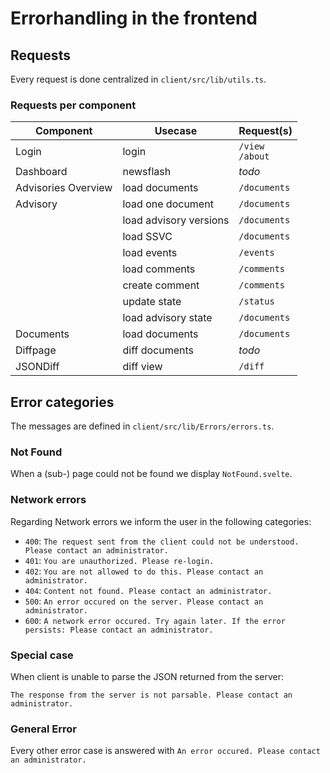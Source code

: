 <!--
 This file is Free Software under the Apache-2.0 License
 without warranty, see README.md and LICENSES/Apache-2.0.txt for details.

 SPDX-License-Identifier: Apache-2.0

 SPDX-FileCopyrightText: 2024 German Federal Office for Information Security (BSI) <https://www.bsi.bund.de>
 Software-Engineering: 2024 Intevation GmbH <https://intevation.de>
-->

# Errorhandling in the frontend

## Requests

Every request is done centralized in `client/src/lib/utils.ts`.

### Requests per component

| Component           | Usecase                | Request(s)              |
| ------------------- | ---------------------- | ----------------------- |
| Login               | login                  | `/view`<br>`/about`<br> |
| Dashboard           | newsflash              | _todo_                  |
| Advisories Overview | load documents         | `/documents`            |
| Advisory            | load one document      | `/documents`            |
|                     | load advisory versions | `/documents`            |
|                     | load SSVC              | `/documents`            |
|                     | load events            | `/events`               |
|                     | load comments          | `/comments`              |
|                     | create comment         | `/comments`             |
|                     | update state           | `/status`               |
|                     | load advisory state    | `/documents`            |
| Documents           | load documents         | `/documents`            |
| Diffpage            | diff documents         | _todo_                  |
| JSONDiff            | diff view              | `/diff`                 |


## Error categories

The messages are defined in `client/src/lib/Errors/errors.ts`.

### Not Found

When a (sub-) page could not be found we display `NotFound.svelte`.

### Network errors

Regarding Network errors we inform the user in the following categories:

  - `400`: `The request sent from the client could not be understood. Please contact an administrator.`
  - `401`: `You are unauthorized. Please re-login.`
  - `402`: `You are not allowed to do this. Please contact an administrator.`
  - `404`: `Content not found. Please contact an administrator.`
  - `500`: `An error occured on the server. Please contact an administrator.`
  - `600`: `A network error occured. Try again later. If the error persists: Please contact an administrator.`

### Special case
  When client is unable to parse the JSON returned from the server:

  `The response from the server is not parsable. Please contact an administrator.`

### General Error
Every other error case is answered with
`An error occured. Please contact an administrator.`


